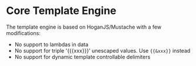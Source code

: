 Core Template Engine
====================

The template engine is based on HoganJS/Mustache with a few modifications:

- No support to lambdas in data
- No support for triple '{{{xxx}}}' unescaped values. Use `{{&xxx}}` instead
- No support for dynamic template controllable delimiters

